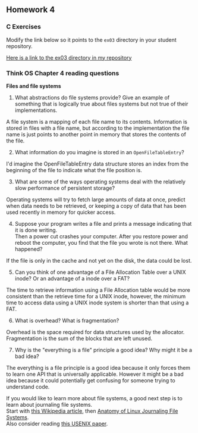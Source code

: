 ## Homework 4

### C Exercises

Modify the link below so it points to the `ex03` directory in your
student repository.

[Here is a link to the ex03 directory in my repository](https://github.com/bwerth/ExercisesInC/tree/master/exercises/ex03)

### Think OS Chapter 4 reading questions

**Files and file systems**

1) What abstractions do file systems provide?  Give an example of something that is logically 
true about files systems but not true of their implementations.

A file system is a mapping of each file name to its contents. Information is stored in files with a file name, but according to the implementation the file name is just points to another point in memory that stores the contents of the file.

2) What information do you imagine is stored in an `OpenFileTableEntry`?

I'd imagine the OpenFileTableEntry data structure stores an index from the beginning of the file to indicate what the file position is.

3) What are some of the ways operating systems deal with the relatively slow performance of persistent storage?

Operating systems will try to fetch large amounts of data at once, predict when data needs to be retrieved, or keeping a copy of data that has been used recently in memory for quicker access.

4) Suppose your program writes a file and prints a message indicating that it is done writing.  
Then a power cut crashes your computer.  After you restore power and reboot the computer, you find that the 
file you wrote is not there.  What happened?

If the file is only in the cache and not yet on the disk, the data could be lost.

5) Can you think of one advantage of a File Allocation Table over a UNIX inode?  Or an advantage of a inode over a FAT?

The time to retrieve information using a File Allocation table would be more consistent than the retrieve time for a UNIX inode, however, the minimum time to access data using a UNIX inode system is shorter than that using a FAT.

6) What is overhead?  What is fragmentation?

Overhead is the space required for data structures used by the allocator. Fragmentation is the sum of the blocks that are left unused.

7) Why is the "everything is a file" principle a good idea?  Why might it be a bad idea?

The everything is a file principle is a good idea because it only forces them to learn one API that is universally applicable. However it might be a bad idea because it could potentially get confusing for someone trying to understand code.

If you would like to learn more about file systems, a good next step is to learn about journaling file systems.  
Start with [this Wikipedia article](https://en.wikipedia.org/wiki/Journaling_file_system), then 
[Anatomy of Linux Journaling File Systems](http://www.ibm.com/developerworks/library/l-journaling-filesystems/index.html).  
Also consider reading [this USENIX paper](https://www.usenix.org/legacy/event/usenix05/tech/general/full_papers/prabhakaran/prabhakaran.pdf).



